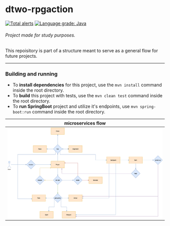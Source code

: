 # dtwo-rpgaction

[![Total alerts](https://img.shields.io/lgtm/alerts/g/laasilva/dtwo-signup-service.svg?logo=lgtm&logoWidth=18)](https://lgtm.com/projects/g/laasilva/dtwo-signup-service/alerts/) [![Language grade: Java](https://img.shields.io/lgtm/grade/java/g/laasilva/dtwo-signup-service.svg?logo=lgtm&logoWidth=18)](https://lgtm.com/projects/g/laasilva/dtwo-signup-service/context:java)

###### Project made for study purposes.
This repoisitory is part of a structure meant to serve as a general flow for future projects.
_______________________________
### Building and running
- To **install dependencies** for this project, use the `mvn install` command inside the root directory.
- To **build** this project with tests, use the `mvn clean test` command inside the root directory.
- To **run SpringBoot** project and utilize it's endpoints, use `mvn spring-boot:run` command inside the root directory.

| microservices flow                      |
|---------------------------------------- |
|![Initial flow](./DTWOONE.png)  |
